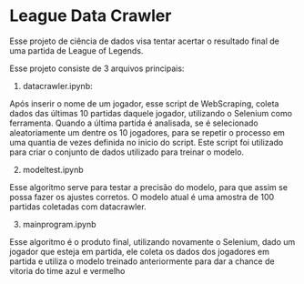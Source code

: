 # League Data Crawler

Esse projeto de ciência de dados visa tentar acertar o resultado final de uma partida de League of Legends.

Esse projeto consiste de 3 arquivos principais:

1. datacrawler.ipynb: 

Após inserir o nome de um jogador, esse script de WebScraping, coleta dados das últimas 10 partidas daquele jogador, utilizando o Selenium como ferramenta. Quando a última partida é analisada,
se é selecionado aleatoriamente um dentre os 10 jogadores, para se repetir o processo em uma quantia de vezes definida no inicio do script. Este script foi utilizado para criar o conjunto de dados utilizado
para treinar o modelo.

2. modeltest.ipynb

Esse algoritmo serve para testar a precisão do modelo, para que assim se possa fazer os ajustes corretos. O modelo atual é uma amostra de 100 partidas coletadas com datacrawler.

3. mainprogram.ipynb

Esse algoritmo é o produto final, utilizando novamente o Selenium, dado um jogador que esteja em partida, ele coleta os dados dos jogadores em partida e utiliza o modelo treinado anteriormente para dar a chance de vitoria do time azul e vermelho
